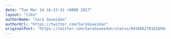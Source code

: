 ```yaml
---
date: "Tue Mar 14 16:23:41 +0000 2017"
layout: "like"
authorName: "Sara Soueidan"
authorUrl: "https://twitter.com/SaraSoueidan"
originalPost: "https://twitter.com/SaraSoueidan/status/841686278181650436"
---
```

